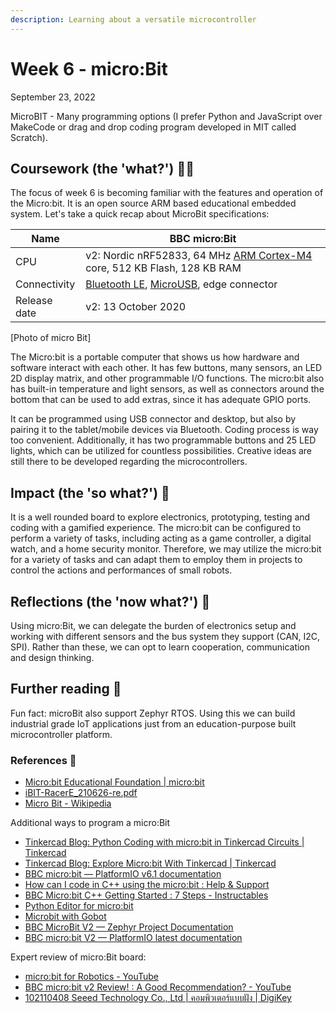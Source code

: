 ```yaml
---
description: Learning about a versatile microcontroller
---
```


# Week 6 - micro:Bit

September 23, 2022

MicroBIT - Many programming options (I prefer Python and JavaScript over MakeCode or drag and drop coding program developed in MIT called Scratch).

## Coursework (the 'what?') 🤷‍♂️

The focus of week 6 is becoming familiar with the features and operation of the Micro:bit. It is an open source ARM based educational embedded system. Let's take a quick recap about MicroBit specifications:

| Name         | BBC micro:Bit                                                                                                                   |
| ------------ | ------------------------------------------------------------------------------------------------------------------------------- |
| CPU          | v2: Nordic nRF52833, 64 MHz [ARM Cortex-M4](https://en.wikipedia.org/wiki/ARM\_Cortex-M4) core, 512 KB Flash, 128 KB RAM        |
| Connectivity | [Bluetooth LE](https://en.wikipedia.org/wiki/Bluetooth\_LE), [MicroUSB](https://en.wikipedia.org/wiki/MicroUSB), edge connector |
| Release date | v2: 13 October 2020                                                                                                             |

\[Photo of micro Bit]

The Micro:bit is a portable computer that shows us how hardware and software interact with each other. It has few buttons, many sensors, an LED 2D display matrix, and other programmable I/O functions. The micro:bit also has built-in temperature and light sensors, as well as connectors around the bottom that can be used to add extras, since it has adequate GPIO ports.

It can be programmed using USB connector and desktop, but also by pairing it to the tablet/mobile devices via Bluetooth. Coding process is way too convenient. Additionally, it has two programmable buttons and 25 LED lights, which can be utilized for countless possibilities. Creative ideas are still there to be developed regarding the microcontrollers.

## Impact (the 'so what?') 🚀

It is a well rounded board to explore electronics, prototyping, testing and coding with a gamified experience. The micro:bit can be configured to perform a variety of tasks, including acting as a game controller, a digital watch, and a home security monitor. Therefore, we may utilize the micro:bit for a variety of tasks and can adapt them to employ them in projects to control the actions and performances of small robots.

## Reflections (the 'now what?') 🤔

Using micro:Bit, we can delegate the burden of electronics setup and working with different sensors and the bus system they support (CAN, I2C, SPI). Rather than these, we can opt to learn cooperation, communication and design thinking.

## Further reading 📄

Fun fact: microBit also support Zephyr RTOS. Using this we can build industrial grade IoT applications just from an education-purpose built microcontroller platform.

### References 🔖

* [Micro:bit Educational Foundation | micro:bit](https://microbit.org/)
* [iBIT-RacerE\_210626-re.pdf](https://inex.co.th/store/manual/eng/iBIT-RacerE\_210626-re.pdf)
* [Micro Bit - Wikipedia](https://en.wikipedia.org/wiki/Micro\_Bit)

Additional ways to program a micro:Bit

* [Tinkercad Blog: Python Coding with micro:bit in Tinkercad Circuits | Tinkercad](https://www.tinkercad.com/blog/python-coding-with-microbit-in-tinkercad-circuits)
* [Tinkercad Blog: Explore Micro:bit With Tinkercad | Tinkercad](https://www.tinkercad.com/blog/explore-microbit-with-tinkercad)
* [BBC micro:bit — PlatformIO v6.1 documentation](https://docs.platformio.org/en/stable/boards/nordicnrf51/bbcmicrobit.html)
* [How can I code in C++ using the micro:bit : Help & Support](https://support.microbit.org/support/solutions/articles/19000017961-how-can-i-code-in-c-using-the-micro-bit)
* [BBC Micro:bit C++ Getting Started : 7 Steps - Instructables](https://www.instructables.com/BBC-Microbit-C-Getting-Started/)
* [Python Editor for micro:bit](https://python.microbit.org/v/beta)
* [Microbit with Gobot](https://gobot.io/documentation/platforms/microbit/)
* [BBC MicroBit V2 — Zephyr Project Documentation](https://docs.zephyrproject.org/latest/boards/arm/bbc\_microbit\_v2/doc/index.html)
* [BBC micro:bit V2 — PlatformIO latest documentation](https://docs.platformio.org/en/latest/boards/nordicnrf52/bbcmicrobit\_v2.html)

Expert review of micro:Bit board:

* [micro:bit for Robotics - YouTube](https://www.youtube.com/watch?v=iwaRidlm2RM\&ab\_channel=KevinMcAleer)
* [BBC micro:bit v2 Review! : A Good Recommendation? - YouTube](https://www.youtube.com/watch?v=QHiXLPorrF4\&ab\_channel=Robu.in)
* [102110408 Seeed Technology Co., Ltd | คอมพิวเตอร์แบบฝัง | DigiKey](https://www.digikey.co.th/th/products/detail/seeed-technology-co.,-ltd/102110408/16680580)
